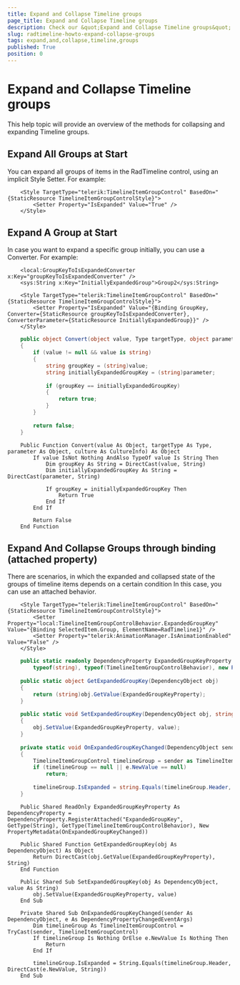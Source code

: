 ```yaml
---
title: Expand and Collapse Timeline groups
page_title: Expand and Collapse Timeline groups
description: Check our &quot;Expand and Collapse Timeline groups&quot; documentation article for the RadTimeline {{ site.framework_name }} control.
slug: radtimeline-howto-expand-collapse-groups
tags: expand,and,collapse,timeline,groups
published: True
position: 0
---
```


# Expand and Collapse Timeline groups

This help topic will provide an overview of the methods for collapsing and expanding Timeline groups.

## Expand All Groups at Start

You can expand all groups of items in the RadTimeline control, using an implicit Style Setter. For example:



```XAML
	<Style TargetType="telerik:TimelineItemGroupControl" BasedOn="{StaticResource TimelineItemGroupControlStyle}">
	    <Setter Property="IsExpanded" Value="True" />
	</Style>
```

## Expand A Group at Start

In case you want to expand a specific group initially, you can use a Converter. For example:        



```XAML
	<local:GroupKeyToIsExpandedConverter x:Key="groupKeyToIsExpandedConverter" />
	<sys:String x:Key="InitiallyExpandedGroup">Group2</sys:String>
	
	<Style TargetType="telerik:TimelineItemGroupControl" BasedOn="{StaticResource TimelineItemGroupControlStyle}">
	    <Setter Property="IsExpanded" Value="{Binding GroupKey, Converter={StaticResource groupKeyToIsExpandedConverter}, ConverterParameter={StaticResource InitiallyExpandedGroup}}" />
	</Style>
```



```C#
	public object Convert(object value, Type targetType, object parameter, CultureInfo culture)
	{
	    if (value != null && value is string)
	    {
	        string groupKey = (string)value;
	        string initiallyExpandedGroupKey = (string)parameter;
	
	        if (groupKey == initiallyExpandedGroupKey)
	        {
	            return true;
	        }
	    }
	
	    return false;
	}
```
```VB.NET
	Public Function Convert(value As Object, targetType As Type, parameter As Object, culture As CultureInfo) As Object
		If value IsNot Nothing AndAlso TypeOf value Is String Then
			Dim groupKey As String = DirectCast(value, String)
			Dim initiallyExpandedGroupKey As String = DirectCast(parameter, String)
	
			If groupKey = initiallyExpandedGroupKey Then
				Return True
			End If
		End If
	
		Return False
	End Function
```

## Expand And Collapse Groups through binding (attached property)

There are scenarios, in which the expanded and collapsed state of the groups of timeline items depends on a certain condition In this case, you can use an attached behavior.



```XAML
	<Style TargetType="telerik:TimelineItemGroupControl" BasedOn="{StaticResource TimelineItemGroupControlStyle}">
	    <Setter Property="local:TimelineItemGroupControlBehavior.ExpandedGroupKey" Value="{Binding SelectedItem.Group, ElementName=RadTimeline1}" />
	    <Setter Property="telerik:AnimationManager.IsAnimationEnabled" Value="False" />
	</Style>
```



```C#
	public static readonly DependencyProperty ExpandedGroupKeyProperty = DependencyProperty.RegisterAttached("ExpandedGroupKey",
	    typeof(string), typeof(TimelineItemGroupControlBehavior), new PropertyMetadata(OnExpandedGroupKeyChanged));
	
	public static object GetExpandedGroupKey(DependencyObject obj)
	{
	    return (string)obj.GetValue(ExpandedGroupKeyProperty);
	}
	
	public static void SetExpandedGroupKey(DependencyObject obj, string value)
	{
	    obj.SetValue(ExpandedGroupKeyProperty, value);
	}
	
	private static void OnExpandedGroupKeyChanged(DependencyObject sender, DependencyPropertyChangedEventArgs e)
	{
	    TimelineItemGroupControl timelineGroup = sender as TimelineItemGroupControl;
	    if (timelineGroup == null || e.NewValue == null)
	        return;
	
	    timelineGroup.IsExpanded = string.Equals(timelineGroup.Header, (string)e.NewValue);
	}
```
```VB.NET
	Public Shared ReadOnly ExpandedGroupKeyProperty As DependencyProperty = DependencyProperty.RegisterAttached("ExpandedGroupKey", GetType(String), GetType(TimelineItemGroupControlBehavior), New PropertyMetadata(OnExpandedGroupKeyChanged))
	
	Public Shared Function GetExpandedGroupKey(obj As DependencyObject) As Object
		Return DirectCast(obj.GetValue(ExpandedGroupKeyProperty), String)
	End Function
	
	Public Shared Sub SetExpandedGroupKey(obj As DependencyObject, value As String)
		obj.SetValue(ExpandedGroupKeyProperty, value)
	End Sub
	
	Private Shared Sub OnExpandedGroupKeyChanged(sender As DependencyObject, e As DependencyPropertyChangedEventArgs)
		Dim timelineGroup As TimelineItemGroupControl = TryCast(sender, TimelineItemGroupControl)
		If timelineGroup Is Nothing OrElse e.NewValue Is Nothing Then
			Return
		End If
	
		timelineGroup.IsExpanded = String.Equals(timelineGroup.Header, DirectCast(e.NewValue, String))
	End Sub
```